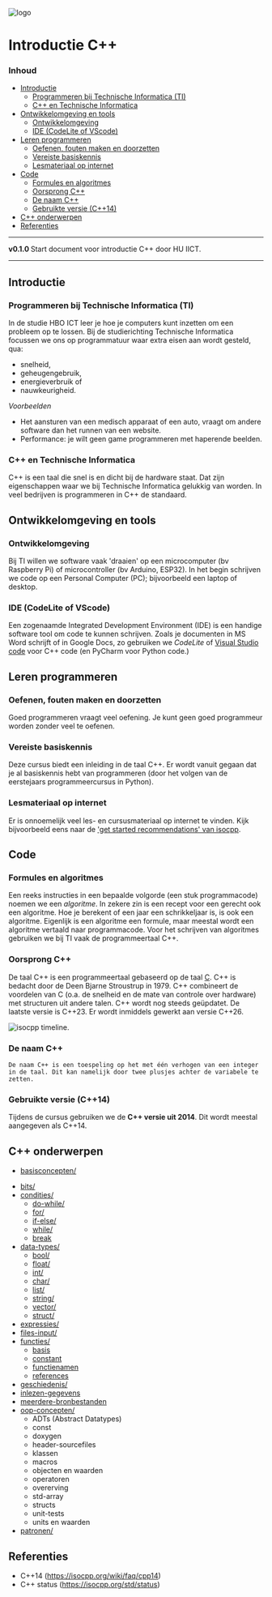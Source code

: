 ![logo](../c++/img/ISO_C++_Logo.svg) [](logo-id)

# Introductie C++[](title-id) <!-- omit in toc -->

### Inhoud[](toc-id) <!-- omit in toc -->

- [Introductie](#introductie)
  - [Programmeren bij Technische Informatica (TI)](#programmeren-bij-technische-informatica-ti)
  - [C++ en Technische Informatica](#c-en-technische-informatica)
- [Ontwikkelomgeving en tools](#ontwikkelomgeving-en-tools)
  - [Ontwikkelomgeving](#ontwikkelomgeving)
  - [IDE (CodeLite of VScode)](#ide-codelite-of-vscode)
- [Leren programmeren](#leren-programmeren)
  - [Oefenen, fouten maken en doorzetten](#oefenen-fouten-maken-en-doorzetten)
  - [Vereiste basiskennis](#vereiste-basiskennis)
  - [Lesmateriaal op internet](#lesmateriaal-op-internet)
- [Code](#code)
  - [Formules en algoritmes](#formules-en-algoritmes)
  - [Oorsprong C++](#oorsprong-c)
  - [De naam C++](#de-naam-c)
  - [Gebruikte versie (C++14)](#gebruikte-versie-c14)
- [C++ onderwerpen](#c-onderwerpen)
- [Referenties](#referenties)

---

**v0.1.0 [](version-id)** Start document voor introductie C++ door HU IICT[](author-id).

---

## Introductie

### Programmeren bij Technische Informatica (TI)

In de studie HBO ICT leer je hoe je computers kunt inzetten om een probleem op te lossen.
Bij de studierichting Technische Informatica focussen we ons op programmatuur waar extra eisen aan wordt gesteld, qua:

- snelheid,
- geheugengebruik,
- energieverbruik of
- nauwkeurigheid.

*Voorbeelden*

- Het aansturen van een medisch apparaat of een auto, vraagt om andere software dan het runnen van een website.
- Performance: je wilt geen game programmeren met haperende beelden.

### C++ en Technische Informatica

C++ is een taal die snel is en dicht bij de hardware staat. Dat zijn eigenschappen waar we bij Technische Informatica gelukkig van worden. In veel bedrijven is programmeren in C++ de standaard.

## Ontwikkelomgeving en tools

### Ontwikkelomgeving

Bij TI willen we software vaak 'draaien' op een microcomputer (bv Raspberry Pi) of microcontroller (bv Arduino, ESP32).
In het begin schrijven we code op een Personal Computer (PC); bijvoorbeeld een laptop of desktop.

### IDE (CodeLite of VScode)

Een zogenaamde Integrated Development Environment (IDE) is een handige software tool om code te kunnen schrijven. Zoals je documenten in MS Word schrijft of in Google Docs, zo gebruiken we *CodeLite* of [Visual Studio code](../inrichten-ontwikkelomgeving/visualstudiocode.md) voor C++ code (en PyCharm voor Python code.)

## Leren programmeren

### Oefenen, fouten maken en doorzetten

Goed programmeren vraagt veel oefening. Je kunt geen goed programmeur worden zonder veel te oefenen.

### Vereiste basiskennis

Deze cursus biedt een inleiding in de taal C++. Er wordt vanuit gegaan dat je al basiskennis hebt van programmeren (door het volgen van de eerstejaars programmeercursus in Python).

### Lesmateriaal op internet

Er is onnoemelijk veel les- en cursusmateriaal op internet te vinden. Kijk bijvoorbeeld eens naar de ['get started recommendations' van isocpp](https://isocpp.org/get-started).

## Code

### Formules en algoritmes

Een reeks instructies in een bepaalde volgorde (een stuk programmacode) noemen we een *algoritme*.  In zekere zin is een recept voor een gerecht ook een algoritme. Hoe je berekent of een jaar een schrikkeljaar is, is ook een algoritme. Eigenlijk is een algoritme een formule, maar meestal wordt een algoritme vertaald naar programmacode.
Voor het schrijven van algoritmes gebruiken we bij TI vaak de programmeertaal C++.

### Oorsprong C++

De taal C++ is een programmeertaal gebaseerd op de taal [C](http://csapp.cs.cmu.edu/3e/docs/chistory.html). C++ is bedacht door de Deen Bjarne Stroustrup in 1979. C++ combineert de voordelen van C (o.a. de snelheid en de mate van controle over hardware)  met structuren uit andere talen. C++ wordt nog steeds geüpdatet. De laatste versie is C++23. Er wordt inmiddels gewerkt aan versie C++26.

![isocpp timeline](https://isocpp.org/files/img/timeline-2022-07.png).

### De naam C++

    De naam C++ is een toespeling op het met één verhogen van een integer in de taal. Dit kan namelijk door twee plusjes achter de variabele te zetten.

### Gebruikte versie (C++14)

Tijdens de cursus gebruiken we de **C++ versie uit 2014**. Dit wordt meestal aangegeven als C++14.

## C++ onderwerpen

* [basisconcepten/](../c++/basisconcepten/README.md)
- [bits/](../c++/bits/README.md)
- [condities/](../c++/condities/README.md)
  - [do-while/](../c++/condities/do-while/README.md)
  - [for/](../c++/condities/for/README.md)
  - [if-else/](../c++/condities/if-else/README.md)
  - [while/](../c++/condities/while/README.md)
  - [break](../c++/condities/break/README.md)
- [data-types/](../c++/data-types/README.md)
  - [bool/](../c++/data-types/bool/README.md)
  - [float/](../c++/data-types/float/README.md)
  - [int/](../c++/data-types/int/README.md)
  - [char/](../c++/data-types/char/README.md)
  - [list/](../c++/data-types/list/README.md)
  - [string/](../c++/data-types/string/README.md)
  - [vector/](../c++/data-types/vector/README.md)
  - [struct/](../c++/data-types/struct/README.md)
- [expressies/](../c++/expressies/README.md)
- [files-input/](../c++/files-input/README.md)
- [functies/](../c++/functies/README.md)
  - [basis](../c++/functies/basis/README.md)
  - [constant](../c++/functies/constant/README.md)
  - [functienamen](../c++/functies/functienamen/README.md)
  - [references](../c++/functies/references/README.md)
- [geschiedenis/](../c++/geschiedenis/README.md)
- [inlezen-gegevens](../c++/inlezen-gegevens/README.md)
- [meerdere-bronbestanden](../c++/meerdere-bronbestanden/README.md)
- [oop-concepten/](../c++/oop-concepten/README.md)
  - ADTs (Abstract Datatypes)
  - const
  - doxygen
  - header-sourcefiles
  - klassen
  - macros
  - objecten en waarden
  - operatoren
  - overerving
  - std-array
  - structs
  - unit-tests
  - units en waarden
- [patronen/](../c++/patronen/README.md)

## Referenties

- C++14 (<https://isocpp.org/wiki/faq/cpp14>)
- C++ status (<https://isocpp.org/std/status>)
